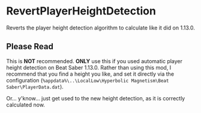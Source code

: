 # RevertPlayerHeightDetection
Reverts the player height detection algorithm to calculate like it did on 1.13.0.

## Please Read
This is **NOT** recommended.
**ONLY** use this if you used automatic player height detection on Beat Saber 1.13.0. Rather than using this mod, I recommend that you find a height you like, and set it directly via the configuration (`%appdata%\..\LocalLow\Hyperbolic Magnetism\Beat Saber\PlayerData.dat`).

Or... y'know... just get used to the new height detection, as it is correctly calculated now.
